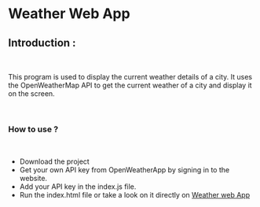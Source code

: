 # Weather Web App


## Introduction :

<br>

This program is used to display the current weather details of a city. It uses the OpenWeatherMap API to get the current weather of a city and display it on the screen.

<br>

<h3> How to use ? </h3>

<br>

<ul>
  <li>Download the project</li>
  <li>Get your own API key from OpenWeatherApp by signing in to the website.</li>
  <li>Add your API key in the index.js file.</li>
  <li>Run the index.html file or take a look on it directly on <a href="https://baba-yaga-1.github.io/WebDev_22/Weather%20Web%20App/">Weather web App</a></li>
</ul>
